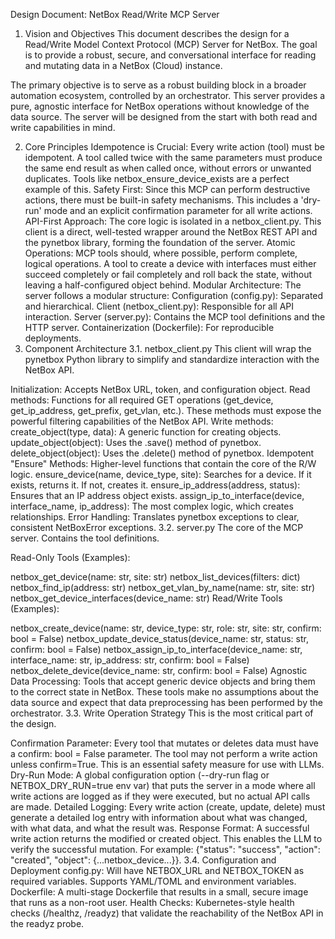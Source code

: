 Design Document: NetBox Read/Write MCP Server
1. Vision and Objectives
This document describes the design for a Read/Write Model Context Protocol (MCP) Server for NetBox. The goal is to provide a robust, secure, and conversational interface for reading and mutating data in a NetBox (Cloud) instance.

The primary objective is to serve as a robust building block in a broader automation ecosystem, controlled by an orchestrator. This server provides a pure, agnostic interface for NetBox operations without knowledge of the data source. The server will be designed from the start with both read and write capabilities in mind.

2. Core Principles
Idempotence is Crucial: Every write action (tool) must be idempotent. A tool called twice with the same parameters must produce the same end result as when called once, without errors or unwanted duplicates. Tools like netbox_ensure_device_exists are a perfect example of this.
Safety First: Since this MCP can perform destructive actions, there must be built-in safety mechanisms. This includes a 'dry-run' mode and an explicit confirmation parameter for all write actions.
API-First Approach: The core logic is isolated in a netbox_client.py. This client is a direct, well-tested wrapper around the NetBox REST API and the pynetbox library, forming the foundation of the server.
Atomic Operations: MCP tools should, where possible, perform complete, logical operations. A tool to create a device with interfaces must either succeed completely or fail completely and roll back the state, without leaving a half-configured object behind.
Modular Architecture: The server follows a modular structure:
Configuration (config.py): Separated and hierarchical.
Client (netbox_client.py): Responsible for all API interaction.
Server (server.py): Contains the MCP tool definitions and the HTTP server.
Containerization (Dockerfile): For reproducible deployments.
3. Component Architecture
3.1. netbox_client.py
This client will wrap the pynetbox Python library to simplify and standardize interaction with the NetBox API.

Initialization: Accepts NetBox URL, token, and configuration object.
Read methods: Functions for all required GET operations (get_device, get_ip_address, get_prefix, get_vlan, etc.). These methods must expose the powerful filtering capabilities of the NetBox API.
Write methods:
create_object(type, data): A generic function for creating objects.
update_object(object): Uses the .save() method of pynetbox.
delete_object(object): Uses the .delete() method of pynetbox.
Idempotent "Ensure" Methods: Higher-level functions that contain the core of the R/W logic.
ensure_device(name, device_type, site): Searches for a device. If it exists, returns it. If not, creates it.
ensure_ip_address(address, status): Ensures that an IP address object exists.
assign_ip_to_interface(device, interface_name, ip_address): The most complex logic, which creates relationships.
Error Handling: Translates pynetbox exceptions to clear, consistent NetBoxError exceptions.
3.2. server.py
The core of the MCP server. Contains the tool definitions.

Read-Only Tools (Examples):

netbox_get_device(name: str, site: str)
netbox_list_devices(filters: dict)
netbox_find_ip(address: str)
netbox_get_vlan_by_name(name: str, site: str)
netbox_get_device_interfaces(device_name: str)
Read/Write Tools (Examples):

netbox_create_device(name: str, device_type: str, role: str, site: str, confirm: bool = False)
netbox_update_device_status(device_name: str, status: str, confirm: bool = False)
netbox_assign_ip_to_interface(device_name: str, interface_name: str, ip_address: str, confirm: bool = False)
netbox_delete_device(device_name: str, confirm: bool = False)
Agnostic Data Processing: Tools that accept generic device objects and bring them to the correct state in NetBox. These tools make no assumptions about the data source and expect that data preprocessing has been performed by the orchestrator.
3.3. Write Operation Strategy
This is the most critical part of the design.

Confirmation Parameter: Every tool that mutates or deletes data must have a confirm: bool = False parameter. The tool may not perform a write action unless confirm=True. This is an essential safety measure for use with LLMs.
Dry-Run Mode: A global configuration option (--dry-run flag or NETBOX_DRY_RUN=true env var) that puts the server in a mode where all write actions are logged as if they were executed, but no actual API calls are made.
Detailed Logging: Every write action (create, update, delete) must generate a detailed log entry with information about what was changed, with what data, and what the result was.
Response Format: A successful write action returns the modified or created object. This enables the LLM to verify the successful mutation. For example: {"status": "success", "action": "created", "object": {...netbox_device...}}.
3.4. Configuration and Deployment
config.py: Will have NETBOX_URL and NETBOX_TOKEN as required variables. Supports YAML/TOML and environment variables.
Dockerfile: A multi-stage Dockerfile that results in a small, secure image that runs as a non-root user.
Health Checks: Kubernetes-style health checks (/healthz, /readyz) that validate the reachability of the NetBox API in the readyz probe.
